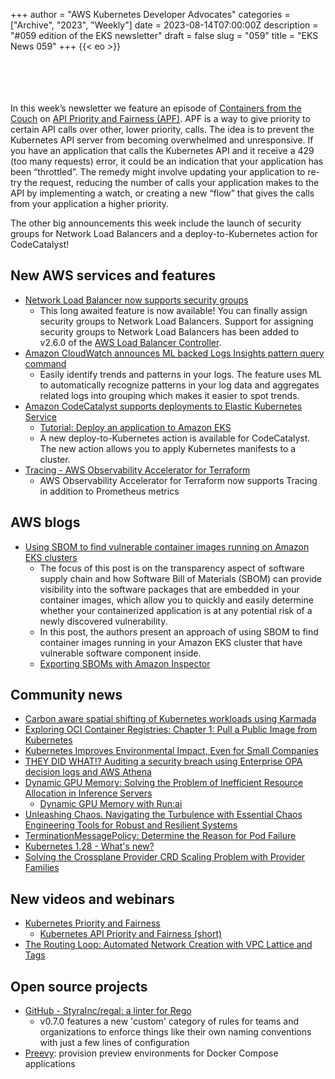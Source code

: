 +++
author = "AWS Kubernetes Developer Advocates"
categories = ["Archive", "2023", "Weekly"]
date = 2023-08-14T07:00:00Z
description = "#059 edition of the EKS newsletter"
draft = false
slug = "059"
title = "EKS News 059"
+++
{{< eo >}}

<br/><br/><br/><br/>
In this week’s newsletter we feature an episode of [Containers from the Couch](https://www.youtube.com/containersfromthecouch) on [API Priority and Fairness (APF)](https://www.youtube.com/watch?v=YnPPHBawhE0). APF is a way to give priority to certain API calls over other, lower priority, calls. The idea is to prevent the Kubernetes API server from becoming overwhelmed and unresponsive. If you have an application that calls the Kubernetes API and it receive a 429 (too many requests) error, it could be an indication that your application has been “throttled”. The remedy might involve updating your application to re-try the request, reducing the number of calls your application makes to the API by implementing a watch, or creating a new “flow” that gives the calls from your application a higher priority.

The other big announcements this week include the launch of security groups for Network Load Balancers and a deploy-to-Kubernetes action for CodeCatalyst!

## New AWS services and features

* [Network Load Balancer now supports security groups](https://aws.amazon.com/about-aws/whats-new/2023/08/network-load-balancer-supports-security-groups/)
    * This long awaited feature is now available! You can finally assign security groups to Network Load Balancers. Support for assigning security groups to Network Load Balancers has been added to v2.6.0 of the [AWS Load Balancer Controller](https://github.com/kubernetes-sigs/aws-load-balancer-controller/releases/tag/v2.6.0). 
* [Amazon CloudWatch announces ML backed Logs Insights pattern query command](https://aws.amazon.com/about-aws/whats-new/2023/07/amazon-cloudwatch-ml-backed-logs-insights-pattern-query-command/)
    * Easily identify trends and patterns in your logs. The feature uses ML to automatically recognize patterns in your log data and aggregates related logs into grouping which makes it easier to spot trends.
* [Amazon CodeCatalyst supports deployments to Elastic Kubernetes Service](https://aws.amazon.com/about-aws/whats-new/2023/07/amazon-codecatalyst-deployments-elastic-kubernetes-service/)
    * [Tutorial: Deploy an application to Amazon EKS](https://docs.aws.amazon.com/codecatalyst/latest/userguide/deploy-tut-eks.html)
    * A new deploy-to-Kubernetes action is available for CodeCatalyst. The new action allows you to apply Kubernetes manifests to a cluster. 
* [Tracing - AWS Observability Accelerator for Terraform](https://aws-observability.github.io/terraform-aws-observability-accelerator/eks/tracing/)
    * AWS Observability Accelerator for Terraform now supports Tracing in addition to Prometheus metrics

## AWS blogs

* [Using SBOM to find vulnerable container images running on Amazon EKS clusters](https://aws.amazon.com/blogs/containers/using-sbom-to-find-vulnerable-container-images-running-on-amazon-eks-clusters/)
    * The focus of this post is on the transparency aspect of software supply chain and how Software Bill of Materials (SBOM) can provide visibility into the software packages that are embedded in your container images, which allow you to quickly and easily determine whether your containerized application is at any potential risk of a newly discovered vulnerability.
    * In this post, the authors present an approach of using SBOM to find container images running in your Amazon EKS cluster that have vulnerable software component inside.
    * [Exporting SBOMs with Amazon Inspector](https://docs.aws.amazon.com/inspector/latest/user/sbom-export.html)

## Community news

* [Carbon aware spatial shifting of Kubernetes workloads using Karmada](https://rossfairbanks.com/2023/07/12/carbon-aware-spatial-shifting-with-karmada/)
* [Exploring OCI Container Registries: Chapter 1: Pull a Public Image from Kubernetes](https://www.douglashellinger.com/explainer/container-oci-registry/pull-a-public-container-image/)
* [Kubernetes Improves Environmental Impact, Even for Small Companies](https://thenewstack.io/kubernetes-improves-environmental-impact-even-for-small-companies/)
* [THEY DID WHAT!? Auditing a security breach using Enterprise OPA decision logs and AWS Athena](https://www.styra.com/blog/they-did-what-auditing-a-security-breach-using-enterprise-opa-decision-logs-and-aws-athena/)
* [Dynamic GPU Memory: Solving the Problem of Inefficient Resource Allocation in Inference Servers](https://www.run.ai/blog/dynamic-gpu-memory-solving-the-problem-of-inefficient-resource-allocation-in-inference-servers)
    * [Dynamic GPU Memory with Run:ai](https://youtu.be/mE-SbPQBVHk)
* [Unleashing Chaos. Navigating the Turbulence with Essential Chaos Engineering Tools for Robust and Resilient Systems](https://blog.devgenius.io/unleashing-chaos-c92ba3ec6f69)
* [TerminationMessagePolicy: Determine the Reason for Pod Failure](https://kubernetes.io/docs/tasks/debug/debug-application/determine-reason-pod-failure/)
* [Kubernetes 1.28 - What's new?](https://kubeernetes.io/blog/kubernetes-1-28/)
* [Solving the Crossplane Provider CRD Scaling Problem with Provider Families](https://blog.crossplane.io/crd-scaling-provider-families/)

## New videos and webinars

* [Kubernetes Priority and Fairness](https://www.youtube.com/watch?v=YnPPHBawhE0)
    * [Kubernetes API Priority and Fairness (short)](https://www.youtube.com/shorts/IEHORfItnfg)  
* [The Routing Loop: Automated Network Creation with VPC Lattice and Tags](https://www.theroutingloop.net/2023/07/27/automated-network-lattice.html)

## Open source projects

* [GitHub - StyraInc/regal: a linter for Rego](https://github.com/styraInc/regal)
    * v0.7.0 features a new 'custom' category of rules for teams and organizations to enforce things like their own naming conventions with just a few lines of configuration
* [Preevy](https://preevy.dev/): provision preview environments for Docker Compose applications